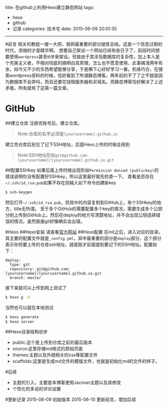 title: 在github上利用Hexo建立静态网站
tags:
  - hexo
  - github
  - 记录
categories: 技术宅
date: 2015-06-09 20:01:35
---
#前言
相关的教程一搜一大把，我把最重要的部分提炼总结。这是一个信息过剩的时代，浓缩的才是精华啊。
想要自己架设一个网站已经有些日子了，前段时间想要使用`wordpress`甚至`织梦`来架设。但是由于其涉及数据库的复杂性，加上本人是个完美主义者，不相对彻底的搞明白其原理，怎么也不愿意使用，此事搁浅两年有余。如今又不少的东西希望能够分享，于是横下心好好学习一番。机缘巧合，在搜索wordpress资料的时候，恰好看到了所谓静态博客。两年前的不了了之不就是因为数据库不会弄吗，而且还要花钱租服务器和买域名。而静态博客恰好解决了上述矛盾，所有就有了这第一篇文章。

<!--more-->

# GitHub
##建立仓库
注册完账号后，建立仓库。
>Note:仓库的名字必须是`[yourusername].github.io`

建立完仓库后别忘了记下SSH地址，后面Hexo上传的时候会用到
>Note:SSH地址形如`git@github.com:[yourusername]/[yourusername].github.io.git`

##配置SSHkey
如果后面上传时候出现形如`Permission denied (publickey)`的错误说明你没有配置好SSHkey，所以这里最好就先检查一下。
查看是否存在`~/.ssh/id_rsa.pub`如果不存在则输入如下命令创建新key
``` bash
$ ssh-keygen
```
然后打开`~/.ssh/id_rsa.pub`，将其中的内容复制到GitHub上，有个SSHkey的地方，title无所谓。
至于多个GitHub的需要配置多个key的情况，需要生成多个公钥分别上传到GitHub上。然后在deploy的地方写清楚地址，并不会出现公钥选择错误的情况，虽然直接git好像确实会出错。

#Hexo
##Hexo安装
请查看[官方网站](http://hexo.io/zh-cn/)
##Hexo配置
在init之后，进入对应的目录。其主要的配置文件就是`_config.yml`，其中最重要的部分是`deploy`部分，这个部分表示你将要上传的仓库ssh地址，就是刚才前面提到要记下的SSH地址。配置如下：

``` 
deploy:
  type: git
  repository: git@github.com:[yourusername]/[yourusername].github.io.git
  branch: master
```
接下来就可以上传到网上测试了

``` bash
$ hexo g -d
```
当然也可以就在本地测试
``` bash
$ hexo generate
$ hexo server
```

##Hexo目录结构初步

* public:这个是上传到仓库之前的最后版本
* source:这里存储md格式的原始页面
* themes:主题以及外貌相关的css等配置文件
* scaffolds:这里是生成md文件的模版文件，也就是初始化md的文件的样子。

#后续
* 主题的引入，主要是本博客使用Jacman主题以及其修改
* 个性化的多说的评论设置

#更新记录
2015-06-09 初始版本
2015-06-10 更新前言，增加后续

